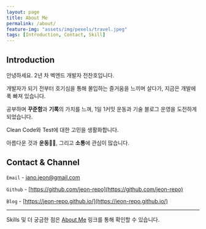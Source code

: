 ```yaml
---
layout: page
title: About Me
permalink: /about/
feature-img: "assets/img/pexels/travel.jpeg"
tags: [Introduction, Contact, Skill]
---
```


Introduction 
---

안녕하세요. 2년 차 벡엔드 개발자 전찬호입니다.

개발자가 되기 전부터 호기심을 통해 몰입하는 즐거움을 느끼며 살다가, 지금은 개발에 푹 빠져 있습니다.

공부하며 **꾸준함**과 **기록**의 가치를 느껴, 1일 1커밋 운동과 기술 블로그 운영을 도전하게 되었습니다.

Clean Code와 Test에 대한 고민을 생활화합니다.

아름다운 것과 **운동**🏋🏼, 그리고 **소통**에 관심이 많습니다.

Contact & Channel
---

`Email` - jano.jeon@gmail.com

`Github` - [https://github.com/jeon-repo](https://github.com/jeon-repo)

`Blog` - [https://jeon-repo.github.io/](https://jeon-repo.github.io/)

---
Skills 및 더 궁금한 점은 [About Me](https://spot-mosquito-8d3.notion.site/1ddfd1e275c341b3be7663518c54ff3e) 링크를 통해 확인할 수 있습니다.